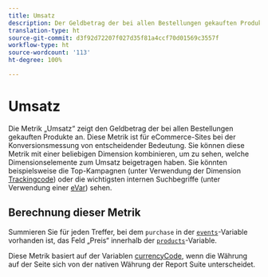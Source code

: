 ```yaml
---
title: Umsatz
description: Der Geldbetrag der bei allen Bestellungen gekauften Produkte.
translation-type: ht
source-git-commit: d3f92d72207f027d35f81a4ccf70d01569c3557f
workflow-type: ht
source-wordcount: '113'
ht-degree: 100%

---
```



# Umsatz

Die Metrik „Umsatz“ zeigt den Geldbetrag der bei allen Bestellungen gekauften Produkte an. Diese Metrik ist für eCommerce-Sites bei der Konversionsmessung von entscheidender Bedeutung. Sie können diese Metrik mit einer beliebigen Dimension kombinieren, um zu sehen, welche Dimensionselemente zum Umsatz beigetragen haben. Sie könnten beispielsweise die Top-Kampagnen (unter Verwendung der Dimension [Trackingcode](../dimensions/tracking-code.md)) oder die wichtigsten internen Suchbegriffe (unter Verwendung einer [eVar](../dimensions/evar.md)) sehen.

## Berechnung dieser Metrik

Summieren Sie für jeden Treffer, bei dem `purchase` in der [`events`](/help/implement/vars/page-vars/events/event-purchase.md)-Variable vorhanden ist, das Feld „Preis“ innerhalb der [`products`](/help/implement/vars/page-vars/products.md)-Variable.

Diese Metrik basiert auf der Variablen [currencyCode](/help/implement/vars/config-vars/currencycode.md), wenn die Währung auf der Seite sich von der nativen Währung der Report Suite unterscheidet.
